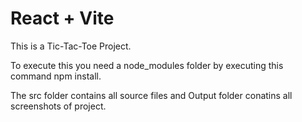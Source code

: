 # React + Vite

This is a Tic-Tac-Toe Project.

To execute this you need a node_modules folder by executing this command npm install.

The src folder contains all source files and Output folder conatins all screenshots of project.
